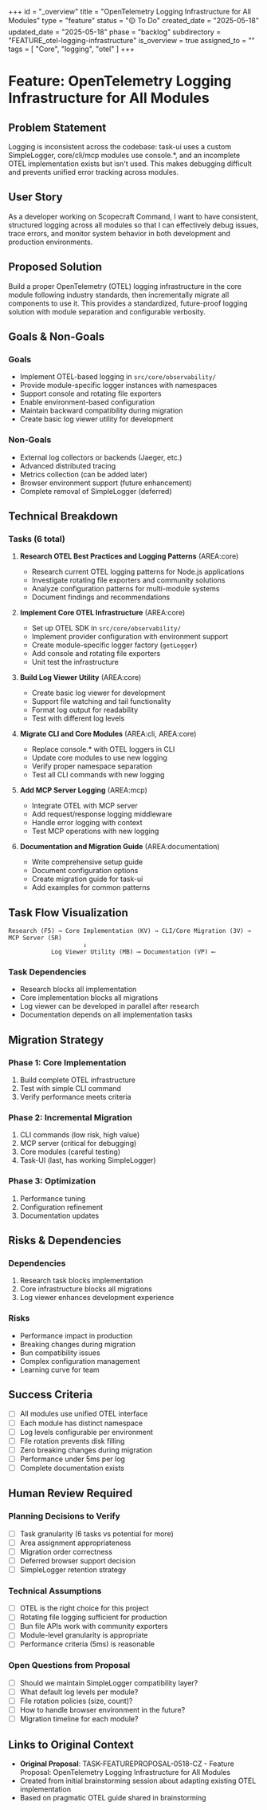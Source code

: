 +++
id = "_overview"
title = "OpenTelemetry Logging Infrastructure for All Modules"
type = "feature"
status = "🟡 To Do"
created_date = "2025-05-18"
updated_date = "2025-05-18"
phase = "backlog"
subdirectory = "FEATURE_otel-logging-infrastructure"
is_overview = true
assigned_to = ""
tags = [ "Core", "logging", "otel" ]
+++

# Feature: OpenTelemetry Logging Infrastructure for All Modules

## Problem Statement
Logging is inconsistent across the codebase: task-ui uses a custom SimpleLogger, core/cli/mcp modules use console.*, and an incomplete OTEL implementation exists but isn't used. This makes debugging difficult and prevents unified error tracking across modules.

## User Story
As a developer working on Scopecraft Command, I want to have consistent, structured logging across all modules so that I can effectively debug issues, trace errors, and monitor system behavior in both development and production environments.

## Proposed Solution
Build a proper OpenTelemetry (OTEL) logging infrastructure in the core module following industry standards, then incrementally migrate all components to use it. This provides a standardized, future-proof logging solution with module separation and configurable verbosity.

## Goals & Non-Goals

### Goals
- Implement OTEL-based logging in `src/core/observability/`
- Provide module-specific logger instances with namespaces
- Support console and rotating file exporters
- Enable environment-based configuration
- Maintain backward compatibility during migration
- Create basic log viewer utility for development

### Non-Goals
- External log collectors or backends (Jaeger, etc.)
- Advanced distributed tracing
- Metrics collection (can be added later)
- Browser environment support (future enhancement)
- Complete removal of SimpleLogger (deferred)

## Technical Breakdown

### Tasks (6 total)

1. **Research OTEL Best Practices and Logging Patterns** (AREA:core)
   - Research current OTEL logging patterns for Node.js applications
   - Investigate rotating file exporters and community solutions
   - Analyze configuration patterns for multi-module systems
   - Document findings and recommendations

2. **Implement Core OTEL Infrastructure** (AREA:core)
   - Set up OTEL SDK in `src/core/observability/`
   - Implement provider configuration with environment support
   - Create module-specific logger factory (`getLogger`)
   - Add console and rotating file exporters
   - Unit test the infrastructure

3. **Build Log Viewer Utility** (AREA:core)
   - Create basic log viewer for development
   - Support file watching and tail functionality
   - Format log output for readability
   - Test with different log levels

4. **Migrate CLI and Core Modules** (AREA:cli, AREA:core)
   - Replace console.* with OTEL loggers in CLI
   - Update core modules to use new logging
   - Verify proper namespace separation
   - Test all CLI commands with new logging

5. **Add MCP Server Logging** (AREA:mcp)
   - Integrate OTEL with MCP server
   - Add request/response logging middleware
   - Handle error logging with context
   - Test MCP operations with new logging

6. **Documentation and Migration Guide** (AREA:documentation)
   - Write comprehensive setup guide
   - Document configuration options
   - Create migration guide for task-ui
   - Add examples for common patterns

## Task Flow Visualization

```
Research (F5) → Core Implementation (KV) → CLI/Core Migration (3V) → MCP Server (5R)
                     ↓
            Log Viewer Utility (MB) ⟶ Documentation (VP) ⟵
```

### Task Dependencies
- Research blocks all implementation
- Core implementation blocks all migrations
- Log viewer can be developed in parallel after research
- Documentation depends on all implementation tasks

## Migration Strategy

### Phase 1: Core Implementation
1. Build complete OTEL infrastructure
2. Test with simple CLI command
3. Verify performance meets criteria

### Phase 2: Incremental Migration
1. CLI commands (low risk, high value)
2. MCP server (critical for debugging)
3. Core modules (careful testing)
4. Task-UI (last, has working SimpleLogger)

### Phase 3: Optimization
1. Performance tuning
2. Configuration refinement
3. Documentation updates

## Risks & Dependencies

### Dependencies
1. Research task blocks implementation
2. Core infrastructure blocks all migrations
3. Log viewer enhances development experience

### Risks
- Performance impact in production
- Breaking changes during migration
- Bun compatibility issues
- Complex configuration management
- Learning curve for team

## Success Criteria
- [ ] All modules use unified OTEL interface
- [ ] Each module has distinct namespace
- [ ] Log levels configurable per environment
- [ ] File rotation prevents disk filling
- [ ] Zero breaking changes during migration
- [ ] Performance under 5ms per log
- [ ] Complete documentation exists

## Human Review Required

### Planning Decisions to Verify
- [ ] Task granularity (6 tasks vs potential for more)
- [ ] Area assignment appropriateness
- [ ] Migration order correctness
- [ ] Deferred browser support decision
- [ ] SimpleLogger retention strategy

### Technical Assumptions
- [ ] OTEL is the right choice for this project
- [ ] Rotating file logging sufficient for production
- [ ] Bun file APIs work with community exporters
- [ ] Module-level granularity is appropriate
- [ ] Performance criteria (5ms) is reasonable

### Open Questions from Proposal
- [ ] Should we maintain SimpleLogger compatibility layer?
- [ ] What default log levels per module?
- [ ] File rotation policies (size, count)?
- [ ] How to handle browser environment in the future?
- [ ] Migration timeline for each module?

## Links to Original Context
- **Original Proposal**: TASK-FEATUREPROPOSAL-0518-CZ - Feature Proposal: OpenTelemetry Logging Infrastructure for All Modules
- Created from initial brainstorming session about adapting existing OTEL implementation
- Based on pragmatic OTEL guide shared in brainstorming
